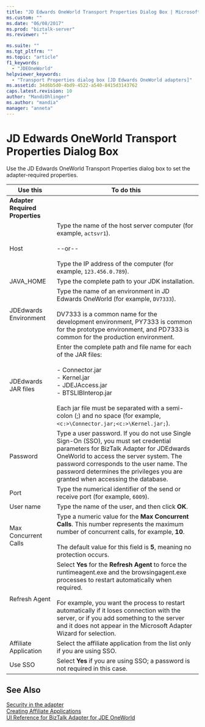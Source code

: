 ```yaml
---
title: "JD Edwards OneWorld Transport Properties Dialog Box | Microsoft Docs"
ms.custom: ""
ms.date: "06/08/2017"
ms.prod: "biztalk-server"
ms.reviewer: ""

ms.suite: ""
ms.tgt_pltfrm: ""
ms.topic: "article"
f1_keywords: 
  - "JDEOneWorld"
helpviewer_keywords: 
  - "Transport Properties dialog box [JD Edwards OneWorld adapters]"
ms.assetid: 34d6b5d0-4bd9-4522-a540-8415d3143762
caps.latest.revision: 10
author: "MandiOhlinger"
ms.author: "mandia"
manager: "anneta"
---
```

# JD Edwards OneWorld Transport Properties Dialog Box
Use the JD Edwards OneWorld Transport Properties dialog box to set the adapter-required properties.  
  
|Use this|To do this|  
|--------------|----------------|  
|**Adapter Required Properties**||  
|Host|Type the name of the host server computer (for example, `actsvr1`).<br /><br /> --or--<br /><br /> Type the IP address of the computer (for example, `123.456.0.789`).|  
|JAVA_HOME|Type the complete path to your JDK installation.|  
|JDEdwards Environment|Type the name of an environment in JD Edwards OneWorld (for example, `DV7333`).<br /><br /> DV7333 is a common name for the development environment, PY7333 is common for the prototype environment, and PD7333 is common for the production environment.|  
|JDEdwards JAR files|Enter the complete path and file name for each of the JAR files:<br /><br /> -   Connector.jar<br />-   Kernel.jar<br />-   JDEJAccess.jar<br />-   BTSLIBInterop.jar<br /><br /> Each jar file must be separated with a semi-colon (;) and no space (for example, `<c:>\Connector.jar;<c:>\Kernel.jar;`).|  
|Password|Type a user password. If you do not use Single Sign-On (SSO), you must set credential parameters for BizTalk Adapter for JDEdwards OneWorld to access the server system. The password corresponds to the user name. The password determines the privileges you are granted when accessing the database.|  
|Port|Type the numerical identifier of the send or receive port (for example, `6009`).|  
|User name|Type the name of the user, and then click **OK**.|  
|Max Concurrent Calls|Type a numeric value for the **Max Concurrent Calls**. This number represents the maximum number of concurrent calls, for example, **10**.<br /><br /> The default value for this field is **5**, meaning no protection occurs.|  
|Refresh Agent|Select **Yes** for the **Refresh Agent** to force the runtimeagent.exe and the browsingagent.exe processes to restart automatically when required.<br /><br /> For example, you want the process to restart automatically if it loses connection with the server, or if you add something to the server and it does not appear in the Microsoft Adapter Wizard for selection.|  
|Affiliate Application|Select the affiliate application from the list only if you are using SSO.|  
|Use SSO|Select **Yes** if you are using SSO; a password is not required in this case.|  
  
## See Also  
 [Security in the adapter](../core/security-in-biztalk-adapter-for-jd-edwards-oneworld.md)   
 [Creating Affiliate Applications](../core/creating-affiliate-applications3.md)   
 [UI Reference for BizTalk Adapter for JDE OneWorld](../core/ui-reference-for-biztalk-adapter-for-jde-oneworld.md)